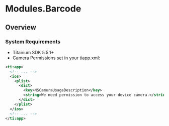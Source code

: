 # Modules.Barcode

<TypeHeader/>

## Overview

### System Requirements

- Titanium SDK 5.5.1+
- Camera Permissions set in your tiapp.xml:

``` xml
<ti:app>
  <!-- ... -->
  <ios>
    <plist>
      <dict>
        <key>NSCameraUsageDescription</key>
        <string>We need permission to access your device camera.</string>
      </dict>
    </plist>
  </ios>
  <!-- ... -->
</ti:app>
```

<ApiDocs/>

